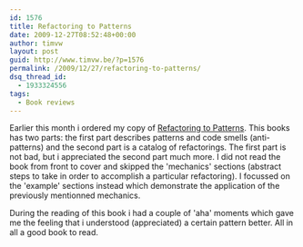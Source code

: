 ```yaml
---
id: 1576
title: Refactoring to Patterns
date: 2009-12-27T08:52:48+00:00
author: timvw
layout: post
guid: http://www.timvw.be/?p=1576
permalink: /2009/12/27/refactoring-to-patterns/
dsq_thread_id:
  - 1933324556
tags:
  - Book reviews
---
```

Earlier this month i ordered my copy of [Refactoring to Patterns](http://www.amazon.com/Refactoring-Patterns-Joshua-Kerievsky/dp/0321213351). This books has two parts: the first part describes patterns and code smells (anti-patterns) and the second part is a catalog of refactorings. The first part is not bad, but i appreciated the second part much more. I did not read the book from front to cover and skipped the 'mechanics' sections (abstract steps to take in order to accomplish a particular refactoring). I focussed on the 'example' sections instead which demonstrate the application of the previously mentionned mechanics.

During the reading of this book i had a couple of 'aha' moments which gave me the feeling that i understood (appreciated) a certain pattern better. All in all a good book to read.
